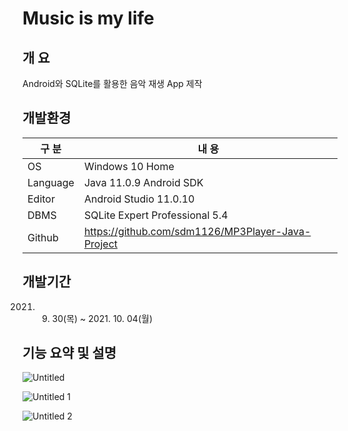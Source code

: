 
# Music is my life

## 개 요

Android와 SQLite를 활용한 음악 재생 App 제작

## 개발환경

| 구 분 | 내 용 |
| --- | --- |
| OS | Windows 10 Home |
| Language | Java 11.0.9 Android SDK |
| Editor | Android Studio 11.0.10 |
| DBMS | SQLite Expert Professional 5.4 |
| Github | https://github.com/sdm1126/MP3Player-Java-Project |

## 개발기간

2021. 09. 30(목) ~ 2021. 10. 04(월)

## 기능 요약 및 설명

![Untitled](https://user-images.githubusercontent.com/89497150/148702827-486c82cb-f266-4b24-91f9-a63cedb6837d.png)

![Untitled 1](https://user-images.githubusercontent.com/89497150/148702828-dc358c6f-4b53-4875-8840-0296eb14bb14.png)

![Untitled 2](https://user-images.githubusercontent.com/89497150/148702831-56114380-e55a-4f27-a78a-c8c453a7ce4b.png)
